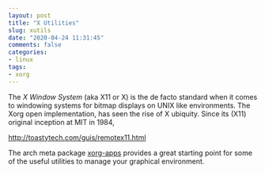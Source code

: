 ```yaml
---
layout: post
title: "X Utilities"
slug: xutils
date: "2020-04-24 11:31:45"
comments: false
categories:
- linux
tags:
- xorg
---
```


The *X Window System* (aka X11 or X) is the de facto standard when it comes to windowing systems for bitmap displays on UNIX like environments. The Xorg open implementation, has seen the rise of X ubiquity. Since its (X11) original inception at MIT in 1984, 


http://toastytech.com/guis/remotex11.html



The arch meta package [xorg-apps](https://www.archlinux.org/groups/x86_64/xorg-apps/) provides a great starting point for some of the useful utilities to manage your graphical environment.
